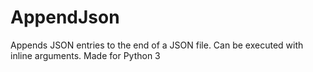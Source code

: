 # AppendJson
Appends JSON entries to the end of a JSON file.  Can be executed with inline arguments.  Made for Python 3
